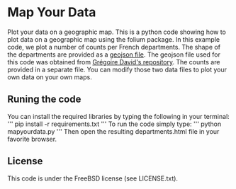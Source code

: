 # Map Your Data

Plot your data on a geographic map. This is a python code showing how to plot data on a geographic map using the folium package. In this example code, we plot a number of counts per French departments. The shape of the departments are provided as a [geojson file](http://geojson.org/). The geojson file used for this code was obtained from [Grégoire David's repository](https://github.com/gregoiredavid/france-geojson). The counts are provided in a separate file. You can modify those two data files to plot your own data on your own maps.  

## Runing the code
You can install the required libraries by typing the following in your terminal:
'''
pip install -r requirements.txt
'''
To run the code simply type:
'''
python mapyourdata.py
'''
Then open the resulting departments.html file in your favorite browser. 

## License 
This code is under the FreeBSD license (see LICENSE.txt).